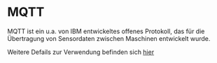 # MQTT

MQTT ist ein u.a. von IBM entwickeltes offenes Protokoll, das für die Übertragung von Sensordaten zwischen Maschinen entwickelt wurde. 

Weitere Defails zur Verwendung befinden sich
[hier](https://nbviewer.jupyter.org/github/tbs1-bo/software-101/blob/main/mqtt/mqtt.ipynb)
